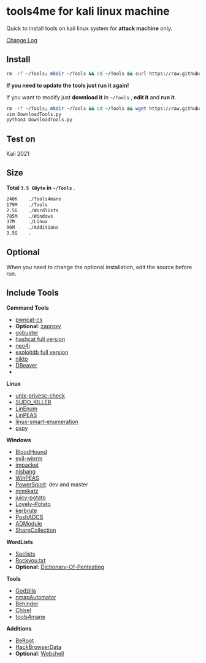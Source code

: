 # tools4me for kali linux machine

Quick to install tools on kali linux system for **attack machine** only.

[Change Log](https://github.com/manesec/tools4me/blob/main/Kali_Machine/CHANGE.md)

## Install

```bash
rm -rf ~/Tools; mkdir ~/Tools && cd ~/Tools && curl https://raw.githubusercontent.com/manesec/tools4me/main/Kali_Machine/DownloadTools.py | python3
```

**If you need to update the tools just run it again!**

If you want to modify just **download it** in `~/Tools` , **edit it** and **run it**.

```bash
rm -rf ~/Tools; mkdir ~/Tools && cd ~/Tools && wget https://raw.githubusercontent.com/manesec/tools4me/main/Kali_Machine/DownloadTools.py
vim DownloadTools.py
python3 DownloadTools.py
```

## Test on

Kali 2021

## Size

**Total `3.5 GByte` in `~/Tools` .**

```bash
240K    ./Tools4mane
179M    ./Tools
2.5G    ./Wordlists
785M    ./Windows
37M     ./Linux
96M     ./Additions
3.5G    .
```

## Optional

When you need to change the optional installation, edit the source before run. 

## Include Tools

**Command Tools**

+ [pwncat-cs](https://github.com/calebstewart/pwncat)
+ **Optional**: [zaproxy](https://github.com/zaproxy/zaproxy)
+ [gobuster](https://github.com/OJ/gobuster)
+ [hashcat full version](https://hashcat.net/hashcat/)
+ [neo4j](https://neo4j.com/)
+ [exploitdb full version](https://www.exploit-db.com/)
+ [nikto](https://github.com/sullo/nikto)
+ [DBeaver](https://dbeaver.io/download/)
+ 

**Linux**

+ [unix-privesc-check](https://github.com/pentestmonkey/unix-privesc-check)
+ [SUDO_KILLER](https://github.com/TH3xACE/SUDO_KILLER)
+ [LinEnum](https://github.com/rebootuser/LinEnum)
+ [LinPEAS](https://github.com/carlospolop/PEASS-ng/tree/master/linPEAS)
+ [linux-smart-enumeration](https://github.com/diego-treitos/linux-smart-enumeration)
+ [pspy](https://github.com/DominicBreuker/pspy)

**Windows**

+ [BloodHound](https://github.com/BloodHoundAD/BloodHound)
+ [evil-winrm](https://github.com/Hackplayers/evil-winrm)
+ [impacket](https://github.com/SecureAuthCorp/impacket)
+ [nishang](https://github.com/samratashok/nishang)
+ [WinPEAS](https://github.com/carlospolop/PEASS-ng/tree/master/winPEAS)
+ [PowerSploit](https://github.com/PowerShellMafia/PowerSploit): dev and master
+ [mimikatz](https://github.com/gentilkiwi/mimikatz)
+ [juicy-potato](https://github.com/ohpe/juicy-potato)
+ [Lovely-Potato](https://github.com/TsukiCTF/Lovely-Potato)
+ [kerbrute](https://github.com/TarlogicSecurity/kerbrute)
+ [PoshADCS](https://github.com/cfalta/PoshADCS)
+ [ADModule](https://github.com/samratashok/ADModule)
+ [SharpCollection](https://github.com/Flangvik/SharpCollection)

**WordLists**

+ [Seclists](https://github.com/danielmiessler/SecLists)
+ [Rockyou.txt](https://github.com/brannondorsey/naive-hashcat/releases/download/data/rockyou.txt)
+ **Optional**: [Dictionary-Of-Pentesting](https://github.com/insightglacier/Dictionary-Of-Pentesting)

**Tools**

+ [Godzilla](https://github.com/BeichenDream/Godzilla)
+ [nmapAutomator](https://github.com/21y4d/nmapAutomator)
+ [Behinder](https://github.com/rebeyond/Behinder)
+ [Chisel](https://github.com/jpillora/chisel)
+ [tools4mane](https://github.com/manesec/tools4mane)

**Additions**

+ [BeRoot](https://github.com/AlessandroZ/BeRoot)
+ [HackBrowserData](https://github.com/moonD4rk/HackBrowserData)
+ **Optional**: [Webshell](https://github.com/tennc/webshell)